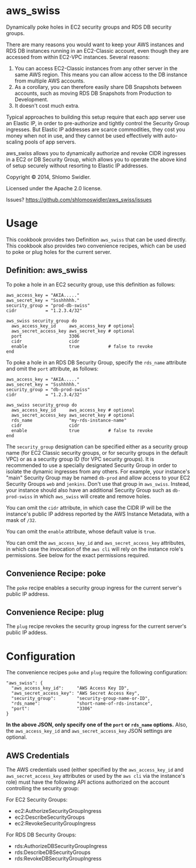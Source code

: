 aws_swiss
=========

Dynamically poke holes in EC2 security groups and RDS DB security groups. 

There are many reasons you would want to keep your AWS instances and RDS DB instances running in an EC2-Classic account, even though they are accessed from within EC2-VPC instances. Several reasons:

1. You can access EC2-Classic instances from any other server in the same AWS region. This means you can allow access to the DB instance from multiple AWS accounts.
2. As a corollary, you can therefore easily share DB Snapshots between accounts, such as moving RDS DB Snapshots from Production to Development.
3. It doesn't cost much extra.

Typical approaches to building this setup require that each app server use an Elastic IP, in order to pre-authorize and tightly control the Security Group ingresses. But Elastic IP addresses are scarce commodities, they cost you money when not in use, and they cannot be used effectively with auto-scaling pools of app servers.

aws_swiss allows you to dynamically authorize and revoke CIDR ingresses in a EC2 or DB Security Group, which allows you to operate the above kind of setup securely without resorting to Elastic IP addresses.

Copyright &copy; 2014, Shlomo Swidler.

Licensed under the Apache 2.0 license.

Issues? https://github.com/shlomoswidler/aws_swiss/issues

# Usage

This cookbook provides two Definition `aws_swiss` that can be used directly. This cookbook also provides two convenience recipes, which can be used to poke or plug holes for the current server.

## Definition: aws_swiss

To poke a hole in an EC2 security group, use this definition as follows: 

````
aws_access_key = "AKIA....."
aws_secret_key = "Ssshhhhh."
security_group = "prod-db-swiss"
cidr           = "1.2.3.4/32"

aws_swiss security_group do
  aws_access_key_id     aws_access_key # optional
  aws_secret_access_key aws_secret_key # optional
  port                  3306
  cidr                  cidr
  enable                true           # false to revoke
end

````

To poke a hole in an RDS DB Security Group, specify the `rds_name` attribute and omit the `port` attribute, as follows:

````
aws_access_key = "AKIA....."
aws_secret_key = "Ssshhhhh."
security_group = "db-prod-swiss"
cidr           = "1.2.3.4/32"

aws_swiss security_group do
  aws_access_key_id     aws_access_key # optional
  aws_secret_access_key aws_secret_key # optional
  rds_name              "my-rds-instance-name"
  cidr                  cidr
  enable                true           # false to revoke
end
````

The `security_group` designation can be specified either as a security group name (for EC2 Classic security groups, or for security groups in the default VPC) or as a security group ID (for VPC security groups). It is recommended to use a specially designated Security Group in order to isolate the dynamic ingresses from any others. For example, your instance's "main" Security Group may be named `db-prod` and allow access to your EC2 Security Groups `web` and `jenkins`. Don't use that group in `aws_swiss`. Instead, your instance should also have an additional Security Group such as `db-prod-swiss` in which `aws_swiss` will create and remove holes.

You can omit the `cidr` attribute, in which case the CIDR IP will be the instance's public IP address reported by the AWS Instance Metadata, with a mask of `/32`.

You can omit the `enable` attribute, whose default value is `true`.

You can omit the `aws_access_key_id` and `aws_secret_access_key` attributes, in which case the invocation of the `aws cli` will rely on the instance role's permissions. See below for the exact permissions required.

## Convenience Recipe: poke

The `poke` recipe enables a security group ingress for the current server's public IP address.

## Convenience Recipe: plug

The `plug` recipe revokes the security group ingress for the current server's public IP addess.

# Configuration

The convenience recipes `poke` and `plug` require the following configuration:

````
"aws_swiss": {
  "aws_access_key_id":     "AWS Access Key ID",
  "aws_secret_access_key": "AWS Secret Access Key",
  "security_group":        "security-group-name-or-ID",
  "rds_name":              "short-name-of-rds-instance",
  "port":                  "3306"
}
````
**In the above JSON, only specify one of the `port` or `rds_name` options.**
Also, the `aws_access_key_id` and `aws_secret_access_key` JSON settings are optional.

## AWS Credentials

The AWS credentials used (either specified by the `aws_access_key_id` and `aws_secret_access_key` attributes or used by the `aws cli` via the instance's role) must have the following API actions authorized on the account controlling the security group:

For EC2 Security Groups:

* ec2:AuthorizeSecurityGroupIngress
* ec2:DescribeSecurityGroups
* ec2:RevokeSecurityGroupIngress

For RDS DB Security Groups:

* rds:AuthorizeDBSecurityGroupIngress
* rds:DescribeDBSecurityGroups
* rds:RevokeDBSecurityGroupIngress
